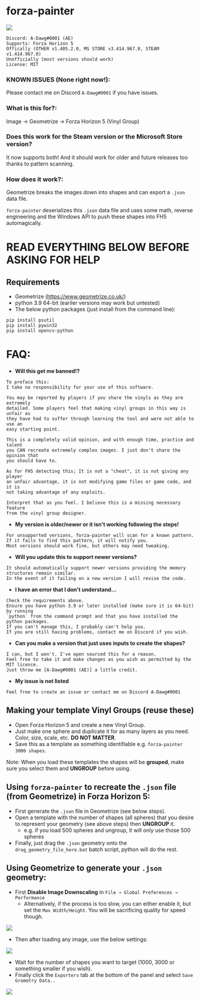 # forza-painter
![](/imgs/ayylmao.png)
```
Discord: A-Dawg#0001 (AE)
Supports: Forza Horizon 5
Offically (OTHER v1.405.2.0, MS STORE v3.414.967.0, STEAM v1.414.967.0)
Unofficially (most versions should work)
License: MIT
```
### KNOWN ISSUES (None right now!):
Please contact me on Discord `A-Dawg#0001` if you have issues.

### What is this for?:
Image → Geometrize → Forza Horizon 5 (Vinyl Group)

### Does this work for the Steam version or the Microsoft Store version?
It now supports both! And it should work for older and future releases too thanks to pattern scanning.

### How does it work?:
Geometrize breaks the images down into shapes and can export a `.json` data file.

`forza-painter` deserializes this `.json` data file and uses some math, reverse engineering and the Windows API to push these shapes into FH5 automagically.

# READ EVERYTHING BELOW BEFORE ASKING FOR HELP

## Requirements
- Geometrize (https://www.geometrize.co.uk/)
- python 3.9 64-bit (eariler versions may work but untested)
- The below python packages (just install from the command line):
```
pip install psutil
pip install pywin32
pip install opencv-python
```

# FAQ:
- **Will this get me banned!?**
```
To preface this:
I take no responsibility for your use of this software.

You may be reported by players if you share the vinyls as they are extremely
detailed. Some players feel that making vinyl groups in this way is unfair as
they have had to suffer through learning the tool and were not able to use an
easy starting point.

This is a completely valid opinion, and with enough time, practice and talent
you CAN recreate extremely complex images. I just don't share the opinion that
you should have to.

As for FH5 detecting this; It is not a "cheat", it is not giving any player
an unfair advantage, it is not modifying game files or game code, and it is
not taking advantage of any exploits.

Interpret that as you feel. I believe this is a missing necessary feature
from the vinyl group designer.
```
- **My version is older/newer or it isn't working following the steps!**
```
For unsupported versions, forza-painter will scan for a known pattern.
If it fails to find this pattern, it will notify you.
Most versions should work fine, but others may need tweaking.
```
- **Will you update this to support newer versions?**
```
It should automatically support newer versions providing the memory structures remain similar.
In the event of it failing on a new version I will revise the code.
```
- **I have an error that I don't understand...**
```
Check the requirements above.
Ensure you have python 3.9 or later installed (make sure it is 64-bit) by running
`python` from the command prompt and that you have installed the python packages.
If you can't manage this, I probably can't help you.
If you are still having problems, contact me on Discord if you wish.
```
- **Can you make a version that just uses inputs to create the shapes?**
```
I can, but I won't. I've open sourced this for a reason.
Feel free to take it and make changes as you wish as permitted by the MIT licence.
Just throw me [A-Dawg#0001 (AE)] a little credit.
```
- **My issue is not listed**
```
Feel free to create an issue or contact me on Discord A-Dawg#0001
```

## Making your template Vinyl Groups (reuse these)
- Open Forza Horizon 5 and create a new Vinyl Group.
- Just make one sphere and duplicate it for as many layers as you need. Color, size, scale, etc. **DO NOT MATTER**.
- Save this as a template as something identifiable e.g. `forza-painter 3000 shapes`.

Note: When you load these templates the shapes will be **grouped**, make sure you select them and **UNGROUP** before using.

## Using `forza-painter` to recreate the `.json` file (from Geometrize) in Forza Horizon 5:
- First generate the `.json` file in Geometrize (see below steps).
- Open a template with the number of shapes (all spheres) that you desire to represent your geometry (see above steps) then **UNGROUP** it.
    - e.g. if you load 500 spheres and ungroup, it will only use those 500 spheres
- Finally, just drag the `.json` geometry onto the `drag_geometry_file_here.bat` batch script, python will do the rest.

## Using Geometrize to generate your `.json` geometry:
- First **Disable Image Downscaling** in `File → Global Preferences → Performance`
    - Alternatively, if the process is too slow, you can either enable it, but set the `Max Width/Height`. You will be sacrificing quality for speed though.

![](/imgs/001-global-settings.png)
- Then after loading any image, use the below settings:

![](/imgs/002-image-settings.png)
- Wait for the number of shapes you want to target (1000, 3000 or something smaller if you wish).
- Finally click the `Exporters` tab at the bottom of the panel and select `Save Grometry Data..`

![](/imgs/003-exporter-settings.png)
